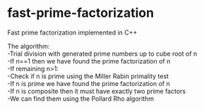 # fast-prime-factorization
Fast prime factorization implemented in C++

The algorithm:  
  -Trial division with generated prime numbers up to cube root of n  
  -If n==1 then we have found the prime factorization of n  
  -If remaining n>1:  
    -Check if n is prime using the Miller Rabin primality test  
    -If n is prime we have found the prime factorization of n  
    -If n is composite then it must have exactly two prime factors  
    -We can find them using the Pollard Rho algorithm
